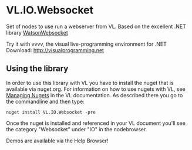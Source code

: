 # VL.IO.Websocket
Set of nodes to use run a webserver from VL.
Based on the excellent .NET library [WatsonWebsocket](https://github.com/jchristn/WatsonWebsocket)

Try it with vvvv, the visual live-programming environment for .NET  
Download: http://visualprogramming.net

## Using the library
In order to use this library with VL you have to install the nuget that is available via nuget.org. For information on how to use nugets with VL, see [Managing Nugets](https://thegraybook.vvvv.org/reference/libraries/dependencies.html#manage-nugets) in the VL documentation. As described there you go to the commandline and then type:

    nuget install VL.IO.Websocket -pre

Once the nuget is installed and referenced in your VL document you'll see the category "Websocket" under "IO" in the nodebrowser. 

Demos are available via the Help Browser!
